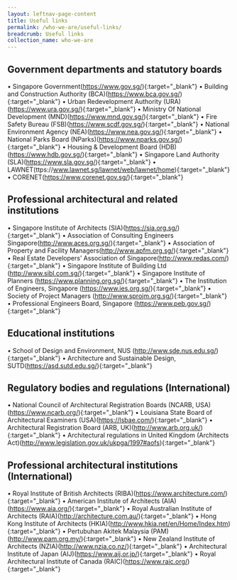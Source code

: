 ```yaml
---
layout: leftnav-page-content
title: Useful links
permalink: /who-we-are/useful-links/
breadcrumb: Useful links 
collection_name: who-we-are
---
```


## Government departments and statutory boards ##
•	Singapore Government(https://www.gov.sg/){:target="_blank"}
•	Building and Construction Authority (BCA)(https://www.bca.gov.sg/){:target="_blank"}
•	Urban Redevelopment Authority (URA)(https://www.ura.gov.sg/){:target="_blank"}
•	Ministry Of National Development (MND)(https://www.mnd.gov.sg/){:target="_blank"}
•	Fire Safety Bureau (FSB)(https://www.scdf.gov.sg/){:target="_blank"} 
•	National Environment Agency (NEA)(https://www.nea.gov.sg/){:target="_blank"}
•	National Parks Board (NParks)(https://www.nparks.gov.sg/){:target="_blank"}
•	Housing & Development Board (HDB)(https://www.hdb.gov.sg/){:target="_blank"} 
•	Singapore Land Authority (SLA)(https://www.sla.gov.sg/){:target="_blank"} 
•	LAWNET(ttps://www.lawnet.sg/lawnet/web/lawnet/home){:target="_blank"}
•	CORENET(https://www.corenet.gov.sg/){:target="_blank"}
 
## Professional architectural and related institutions ##
•	Singapore Institute of Architects (SIA)(https://sia.org.sg/){:target="_blank"}
•	Association of Consulting Engineers Singapore(http://www.aces.org.sg/){:target="_blank"}
•	Association of Property and Facility Managers(http://www.apfm.org.sg/){:target="_blank"}
•	Real Estate Developers’ Association of Singapore(http://www.redas.com/){:target="_blank"}
•	Singapore Institute of Building Ltd (http://www.sibl.com.sg/){:target="_blank"}
•	Singapore Institute of Planners (https://www.planning.org.sg/){:target="_blank"}
•	The Institution of Engineers, Singapore (https://www.ies.org.sg/){:target="_blank"}
•	Society of Project Managers (http://www.sprojm.org.sg/){:target="_blank"}
•	Professional Engineers Board, Singapore (https://www.peb.gov.sg/){:target="_blank"} 
 
## Educational institutions ##
•	School of Design and Environment, NUS (http://www.sde.nus.edu.sg/){:target="_blank"} 
•	Architecture and Sustainable Design, SUTD(https://asd.sutd.edu.sg/){:target="_blank"}
 
## Regulatory bodies and regulations (International) ##
•	National Council of Architectural Registration Boards (NCARB, USA)(https://www.ncarb.org/){:target="_blank"}
•	Louisiana State Board of Architectural Examiners (USA)(https://lsbae.com/){:target="_blank"}
•	Architectural Registration Board (ARB, UK)(http://www.arb.org.uk/){:target="_blank"}
•	Architectural regulations in United Kingdom (Architects Act)(http://www.legislation.gov.uk/ukpga/1997#aofs){:target="_blank"}
 
## Professional architectural institutions (International) ##
•	Royal Institute of British Architects (RIBA)(https://www.architecture.com/){:target="_blank"}
•	American Institute of Architects (AIA)(https://www.aia.org/){:target="_blank"}
•	Royal Australian Institute of Architects (RAIA)(http://architecture.com.au/){:target="_blank"}
•	Hong Kong Institute of Architects (HKIA)(http://www.hkia.net/en/Home/Index.htm){:target="_blank"}
•	Pertubuhan Akitek Malaysia (PAM)(http://www.pam.org.my/){:target="_blank"}
•	New Zealand Institute of Architects (NZIA)(http://www.nzia.co.nz/){:target="_blank"}
•	Architectural Institute of Japan (AIJ)(https://www.aij.or.jp/){:target="_blank"}
•	Royal Architectural Institute of Canada (RAIC)(https://www.raic.org/){:target="_blank"}
